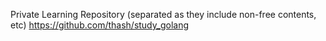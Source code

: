 Private Learning Repository (separated as they include non-free contents, etc)
https://github.com/thash/study_golang

